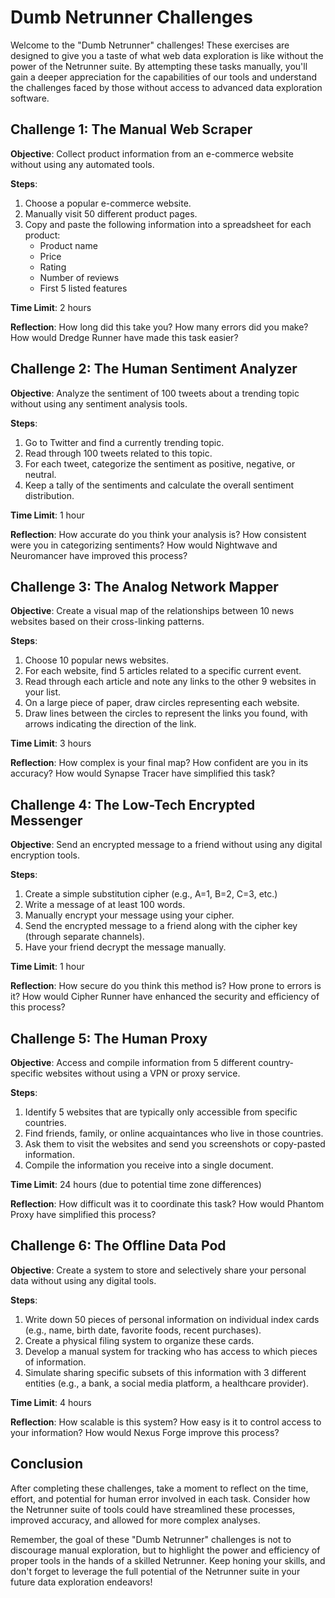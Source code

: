 # Dumb Netrunner Challenges

Welcome to the "Dumb Netrunner" challenges! These exercises are designed to give you a taste of what web data exploration is like without the power of the Netrunner suite. By attempting these tasks manually, you'll gain a deeper appreciation for the capabilities of our tools and understand the challenges faced by those without access to advanced data exploration software.

## Challenge 1: The Manual Web Scraper

**Objective**: Collect product information from an e-commerce website without using any automated tools.

**Steps**:
1. Choose a popular e-commerce website.
2. Manually visit 50 different product pages.
3. Copy and paste the following information into a spreadsheet for each product:
   - Product name
   - Price
   - Rating
   - Number of reviews
   - First 5 listed features

**Time Limit**: 2 hours

**Reflection**: How long did this take you? How many errors did you make? How would Dredge Runner have made this task easier?

## Challenge 2: The Human Sentiment Analyzer

**Objective**: Analyze the sentiment of 100 tweets about a trending topic without using any sentiment analysis tools.

**Steps**:
1. Go to Twitter and find a currently trending topic.
2. Read through 100 tweets related to this topic.
3. For each tweet, categorize the sentiment as positive, negative, or neutral.
4. Keep a tally of the sentiments and calculate the overall sentiment distribution.

**Time Limit**: 1 hour

**Reflection**: How accurate do you think your analysis is? How consistent were you in categorizing sentiments? How would Nightwave and Neuromancer have improved this process?

## Challenge 3: The Analog Network Mapper

**Objective**: Create a visual map of the relationships between 10 news websites based on their cross-linking patterns.

**Steps**:
1. Choose 10 popular news websites.
2. For each website, find 5 articles related to a specific current event.
3. Read through each article and note any links to the other 9 websites in your list.
4. On a large piece of paper, draw circles representing each website.
5. Draw lines between the circles to represent the links you found, with arrows indicating the direction of the link.

**Time Limit**: 3 hours

**Reflection**: How complex is your final map? How confident are you in its accuracy? How would Synapse Tracer have simplified this task?

## Challenge 4: The Low-Tech Encrypted Messenger

**Objective**: Send an encrypted message to a friend without using any digital encryption tools.

**Steps**:
1. Create a simple substitution cipher (e.g., A=1, B=2, C=3, etc.)
2. Write a message of at least 100 words.
3. Manually encrypt your message using your cipher.
4. Send the encrypted message to a friend along with the cipher key (through separate channels).
5. Have your friend decrypt the message manually.

**Time Limit**: 1 hour

**Reflection**: How secure do you think this method is? How prone to errors is it? How would Cipher Runner have enhanced the security and efficiency of this process?

## Challenge 5: The Human Proxy

**Objective**: Access and compile information from 5 different country-specific websites without using a VPN or proxy service.

**Steps**:
1. Identify 5 websites that are typically only accessible from specific countries.
2. Find friends, family, or online acquaintances who live in those countries.
3. Ask them to visit the websites and send you screenshots or copy-pasted information.
4. Compile the information you receive into a single document.

**Time Limit**: 24 hours (due to potential time zone differences)

**Reflection**: How difficult was it to coordinate this task? How would Phantom Proxy have simplified this process?

## Challenge 6: The Offline Data Pod

**Objective**: Create a system to store and selectively share your personal data without using any digital tools.

**Steps**:
1. Write down 50 pieces of personal information on individual index cards (e.g., name, birth date, favorite foods, recent purchases).
2. Create a physical filing system to organize these cards.
3. Develop a manual system for tracking who has access to which pieces of information.
4. Simulate sharing specific subsets of this information with 3 different entities (e.g., a bank, a social media platform, a healthcare provider).

**Time Limit**: 4 hours

**Reflection**: How scalable is this system? How easy is it to control access to your information? How would Nexus Forge improve this process?

## Conclusion

After completing these challenges, take a moment to reflect on the time, effort, and potential for human error involved in each task. Consider how the Netrunner suite of tools could have streamlined these processes, improved accuracy, and allowed for more complex analyses.

Remember, the goal of these "Dumb Netrunner" challenges is not to discourage manual exploration, but to highlight the power and efficiency of proper tools in the hands of a skilled Netrunner. Keep honing your skills, and don't forget to leverage the full potential of the Netrunner suite in your future data exploration endeavors!